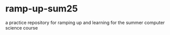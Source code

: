 # ramp-up-sum25
a practice repository for ramping up and learning for the summer computer science course

